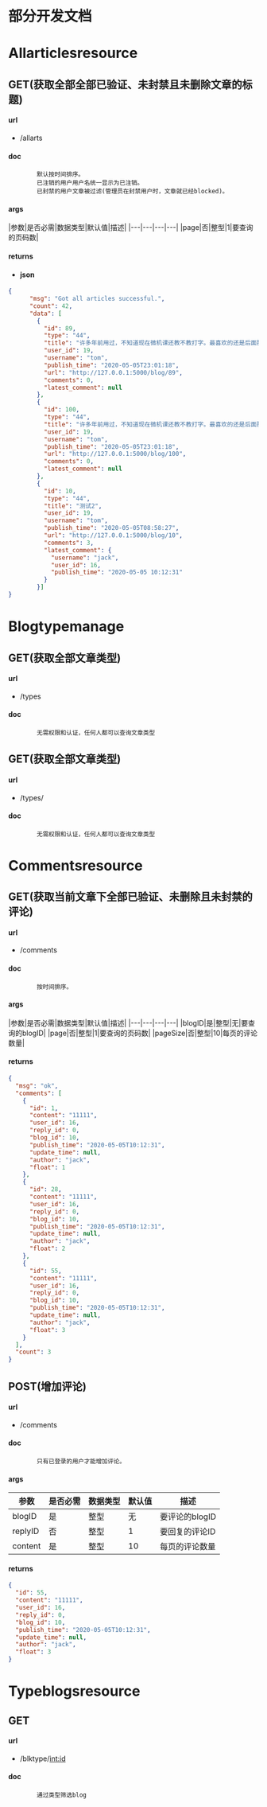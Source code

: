 # 部分开发文档

# Allarticlesresource

## GET(获取全部全部已验证、未封禁且未删除文章的标题)

#### url
- /allarts

#### doc
```
        默认按时间排序。
        已注销的用户用户名统一显示为已注销。
        已封禁的用户文章被过滤(管理员在封禁用户时，文章就已经blocked)。
```


#### args
|参数|是否必需|数据类型|默认值|描述|
|---|---|---|---|
|page|否|整型|1|要查询的页码数|

#### returns
- #### json
```json
{
      "msg": "Got all articles successful.",
      "count": 42,
      "data": [
        {
          "id": 89,
          "type": "44",
          "title": "许多年前用过，不知道现在微机课还教不教打字。最喜欢的还是后面那个打字游戏。打地鼠",
          "user_id": 19,
          "username": "tom",
          "publish_time": "2020-05-05T23:01:18",
          "url": "http://127.0.0.1:5000/blog/89",
          "comments": 0,
          "latest_comment": null
        },
        {
          "id": 100,
          "type": "44",
          "title": "许多年前用过，不知道现在微机课还教不教打字。最喜欢的还是后面那个打字游戏。打地鼠",
          "user_id": 19,
          "username": "tom",
          "publish_time": "2020-05-05T23:01:18",
          "url": "http://127.0.0.1:5000/blog/100",
          "comments": 0,
          "latest_comment": null
        },
        {
          "id": 10,
          "type": "44",
          "title": "测试2",
          "user_id": 19,
          "username": "tom",
          "publish_time": "2020-05-05T08:58:27",
          "url": "http://127.0.0.1:5000/blog/10",
          "comments": 3,
          "latest_comment": {
            "username": "jack",
            "user_id": 16,
            "publish_time": "2020-05-05 10:12:31"
          }
        }]
}
```


# Blogtypemanage

## GET(获取全部文章类型)

#### url
- /types

#### doc
```
        无需权限和认证，任何人都可以查询文章类型
```


## GET(获取全部文章类型)

#### url
- /types/

#### doc
```
        无需权限和认证，任何人都可以查询文章类型
```



# Commentsresource

## GET(获取当前文章下全部已验证、未删除且未封禁的评论)

#### url
- /comments

#### doc
```
        按时间排序。
```


#### args
|参数|是否必需|数据类型|默认值|描述|
|---|---|---|---|
|blogID|是|整型|无|要查询的blogID|
|page|否|整型|1|要查询的页码数|
|pageSize|否|整型|10|每页的评论数量|
#### returns
```json
{
  "msg": "ok",
  "comments": [
    {
      "id": 1,
      "content": "11111",
      "user_id": 16,
      "reply_id": 0,
      "blog_id": 10,
      "publish_time": "2020-05-05T10:12:31",
      "update_time": null,
      "author": "jack",
      "float": 1
    },
    {
      "id": 28,
      "content": "11111",
      "user_id": 16,
      "reply_id": 0,
      "blog_id": 10,
      "publish_time": "2020-05-05T10:12:31",
      "update_time": null,
      "author": "jack",
      "float": 2
    },
    {
      "id": 55,
      "content": "11111",
      "user_id": 16,
      "reply_id": 0,
      "blog_id": 10,
      "publish_time": "2020-05-05T10:12:31",
      "update_time": null,
      "author": "jack",
      "float": 3
    }
  ],
  "count": 3
}
```

## POST(增加评论)

#### url
- /comments

#### doc
```
        只有已登录的用户才能增加评论。
```


#### args
|参数|是否必需|数据类型|默认值|描述|
|---|---|---|---|---|
|blogID|是|整型|无|要评论的blogID|
|replyID|否|整型|1|要回复的评论ID|
|content|是|整型|10|每页的评论数量|
#### returns

```json
{
  "id": 55,
  "content": "11111",
  "user_id": 16,
  "reply_id": 0,
  "blog_id": 10,
  "publish_time": "2020-05-05T10:12:31",
  "update_time": null,
  "author": "jack",
  "float": 3
}
```



# Typeblogsresource

## GET

#### url
- /blktype/<int:id>

#### doc
```
        通过类型筛选blog
```






